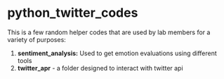# python_twitter_codes

This is a few random helper codes that are used by lab members for a variety of purposes:

1. **sentiment_analysis:** Used to get emotion evaluations using different tools
2. **twitter_apr** - a folder designed to interact with twitter api
